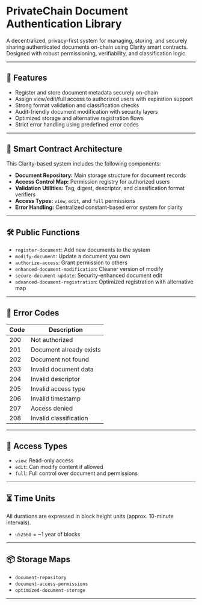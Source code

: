 # PrivateChain Document Authentication Library

A decentralized, privacy-first system for managing, storing, and securely sharing authenticated documents on-chain using Clarity smart contracts. Designed with robust permissioning, verifiability, and classification logic.

---

## 🚀 Features

- Register and store document metadata securely on-chain
- Assign view/edit/full access to authorized users with expiration support
- Strong format validation and classification checks
- Audit-friendly document modification with security layers
- Optimized storage and alternative registration flows
- Strict error handling using predefined error codes

---

## 🧱 Smart Contract Architecture

This Clarity-based system includes the following components:

- **Document Repository:** Main storage structure for document records
- **Access Control Map:** Permission registry for authorized users
- **Validation Utilities:** Tag, digest, descriptor, and classification format verifiers
- **Access Types:** `view`, `edit`, and `full` permissions
- **Error Handling:** Centralized constant-based error system for clarity

---

## 🛠️ Public Functions

- `register-document`: Add new documents to the system
- `modify-document`: Update a document you own
- `authorize-access`: Grant permission to others
- `enhanced-document-modification`: Cleaner version of modify
- `secure-document-update`: Security-enhanced document edit
- `advanced-document-registration`: Optimized registration with alternative map

---

## 📑 Error Codes

| Code | Description                    |
|------|--------------------------------|
| 200  | Not authorized                 |
| 201  | Document already exists        |
| 202  | Document not found             |
| 203  | Invalid document data          |
| 204  | Invalid descriptor             |
| 205  | Invalid access type            |
| 206  | Invalid timestamp              |
| 207  | Access denied                  |
| 208  | Invalid classification         |

---

## 🔐 Access Types

- `view`: Read-only access
- `edit`: Can modify content if allowed
- `full`: Full control over document and permissions

---

## ⏳ Time Units

All durations are expressed in block height units (approx. 10-minute intervals).
- `u52560` = ~1 year of blocks

---

## 📦 Storage Maps

- `document-repository`
- `document-access-permissions`
- `optimized-document-storage`

---

